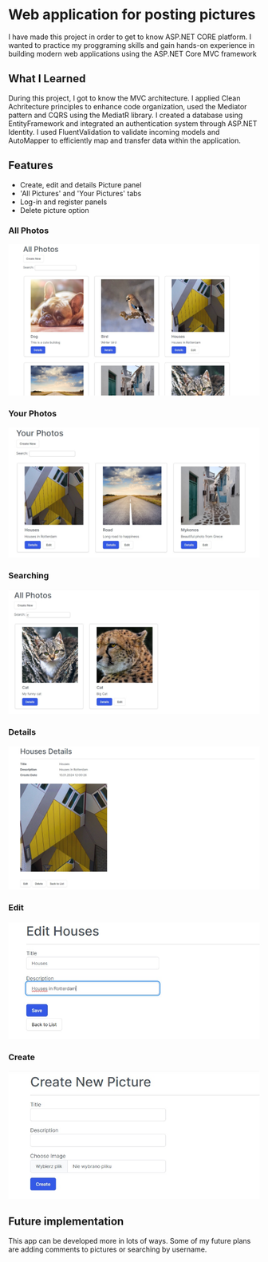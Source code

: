 # Web application for posting pictures
I have made this project in order to get to know ASP.NET CORE platform. I wanted to practice my proggraming skills
and gain hands-on experience in building modern web applications using the ASP.NET Core MVC framework

## What I Learned

During this project, I got to know the MVC architecture. 
I applied Clean Achritecture principles to enhance code organization, used the Mediator pattern and CQRS using the MediatR library. 
I created a database using EntityFramework and integrated an authentication system through ASP.NET Identity.
I used FluentValidation to validate incoming models and AutoMapper to efficiently map and transfer data within the application.

## Features
 - Create, edit and details Picture panel
 - 'All Pictures' and 'Your Pictures' tabs
 - Log-in and register panels
 - Delete picture option

### All Photos
![View!](/ApplicationImages/AllPhotos.jpg)

### Your Photos
![View!](/ApplicationImages/YourPhotos.jpg)

### Searching
![View!](/ApplicationImages/Filter.jpg)

### Details
![View!](/ApplicationImages/Details.jpg)

### Edit
![View!](/ApplicationImages/Edit.jpg)

### Create
![View!](/ApplicationImages/Create.jpg)

## Future implementation
This app can be developed more in lots of ways. Some of my future plans are adding comments to pictures or searching by username.
